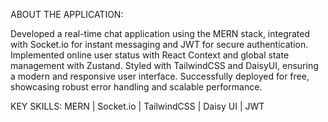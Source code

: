 ABOUT THE APPLICATION:

Developed a real-time chat application using the MERN stack, integrated with Socket.io for instant messaging and JWT for secure authentication. Implemented online user status with React Context and global state management with Zustand. Styled with TailwindCSS and DaisyUI, ensuring a modern and responsive user interface. Successfully deployed for free, showcasing robust error handling and scalable performance.

KEY SKILLS: MERN | Socket.io | TailwindCSS | Daisy UI | JWT
